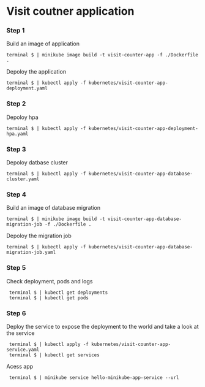 # Visit coutner application

### Step 1
Build an image of application 
```
terminal $ | minikube image build -t visit-counter-app -f ./Dockerfile .
```

Depoloy the application

```
terminal $ | kubectl apply -f kubernetes/visit-counter-app-deployment.yaml
```

### Step 2
Depoloy hpa

```
terminal $ | kubectl apply -f kubernetes/visit-counter-app-deployment-hpa.yaml
```

### Step 3
Depoloy datbase cluster

```
terminal $ | kubectl apply -f kubernetes/visit-counter-app-database-cluster.yaml
```

### Step 4
Build an image of database migration 
```
terminal $ | minikube image build -t visit-counter-app-database-migration-job -f ./Dockerfile .
```

Depoloy the migration job

```
terminal $ | kubectl apply -f kubernetes/visit-counter-app-database-migration-job.yaml
```

### Step 5
Check deployment, pods and logs

```
 terminal $ | kubectl get deployments
 terminal $ | kubectl get pods
```

### Step 6
Deploy the service to expose the deployment to the world and take a look at the service

```
 terminal $ | kubectl apply -f kubernetes/visit-counter-app-service.yaml
 terminal $ | kubectl get services
```

Acess app

```
 terminal $ | minikube service hello-minikube-app-service --url
```

